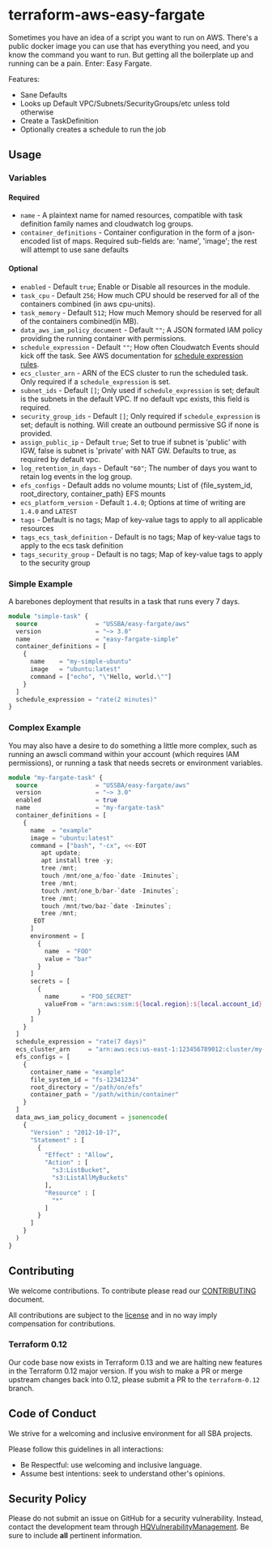 # terraform-aws-easy-fargate

Sometimes you have an idea of a script you want to run on AWS. There's a public docker image you can use that has everything you need, and you know the command you want to run. But getting all the boilerplate up and running can be a pain. Enter: Easy Fargate.

Features:

* Sane Defaults
* Looks up Default VPC/Subnets/SecurityGroups/etc unless told otherwise
* Create a TaskDefinition
* Optionally creates a schedule to run the job

## Usage

### Variables

#### Required

* `name` - A plaintext name for named resources, compatible with task definition family names and cloudwatch log groups.
* `container_definitions` - Container configuration in the form of a json-encoded list of maps. Required sub-fields are: 'name', 'image'; the rest will attempt to use sane defaults

#### Optional

* `enabled` - Default `true`; Enable or Disable all resources in the module.
* `task_cpu` - Default `256`; How much CPU should be reserved for all of the containers combined (in aws cpu-units).
* `task_memory` - Default `512`; How much Memory should be reserved for all of the containers combined(in MB).
* `data_aws_iam_policy_document` - Default `""`; A JSON formated IAM policy providing the running container with permissions.
* `schedule_expression` - Default `""`; How often Cloudwatch Events should kick off the task. See AWS documentation for [schedule expression rules](https://docs.aws.amazon.com/AmazonCloudWatch/latest/events/ScheduledEvents.html).
* `ecs_cluster_arn` - ARN of the ECS cluster to run the scheduled task. Only required if a `schedule_expression` is set.
* `subnet_ids` - Default `[]`; Only used if `schedule_expression` is set; default is the subnets in the default VPC. If no default vpc exists, this field is required.
* `security_group_ids` - Default `[]`; Only required if `schedule_expression` is set; default is nothing. Will create an outbound permissive SG if none is provided.
* `assign_public_ip` - Default `true`; Set to true if subnet is 'public' with IGW, false is subnet is 'private' with NAT GW. Defaults to true, as required by default vpc.
* `log_retention_in_days` - Default `"60"`; The number of days you want to retain log events in the log group.
* `efs_configs` - Default adds no volume mounts; List of {file_system_id, root_directory, container_path} EFS mounts
* `ecs_platform_version` - Default `1.4.0`; Options at time of writing are `1.4.0` and `LATEST`
* `tags` - Default is no tags; Map of key-value tags to apply to all applicable resources
* `tags_ecs_task_definition` - Default is no tags; Map of key-value tags to apply to the ecs task definition
* `tags_security_group` - Default is no tags; Map of key-value tags to apply to the security group

### Simple Example

A barebones deployment that results in a task that runs every 7 days.

```terraform
module "simple-task" {
  source                = "USSBA/easy-fargate/aws"
  version               = "~> 3.0"
  name                  = "easy-fargate-simple"
  container_definitions = [
    {
      name    = "my-simple-ubuntu"
      image   = "ubuntu:latest"
      command = ["echo", "\"Hello, world.\""]
    }
  ]
  schedule_expression = "rate(2 minutes)"
}
```

### Complex Example

You may also have a desire to do something a little more complex, such as running an awscli command within your account (which requires IAM permissions), or running a task that needs secrets or environment variables.

```terraform
module "my-fargate-task" {
  source                = "USSBA/easy-fargate/aws"
  version               = "~> 3.0"
  enabled               = true
  name                  = "my-fargate-task"
  container_definitions = [
    {
      name  = "example"
      image = "ubuntu:latest"
      command = ["bash", "-cx", <<-EOT
         apt update;
         apt install tree -y;
         tree /mnt;
         touch /mnt/one_a/foo-`date -Iminutes`;
         tree /mnt;
         touch /mnt/one_b/bar-`date -Iminutes`;
         tree /mnt;
         touch /mnt/two/baz-`date -Iminutes`;
         tree /mnt;
       EOT
      ]
      environment = [
        {
          name  = "FOO"
          value = "bar"
        }
      ]
      secrets = [
        {
          name      = "FOO_SECRET"
          valueFrom = "arn:aws:ssm:${local.region}:${local.account_id}:parameter/foo_secret"
        }
      ]
    }
  ]
  schedule_expression = "rate(7 days)"
  ecs_cluster_arn     = "arn:aws:ecs:us-east-1:123456789012:cluster/my-ecs-cluster"
  efs_configs = [
    {
      container_name = "example"
      file_system_id = "fs-12341234"
      root_directory = "/path/on/efs"
      container_path = "/path/within/container"
    }
  ]
  data_aws_iam_policy_document = jsonencode(
    {
      "Version" : "2012-10-17",
      "Statement" : [
        {
          "Effect" : "Allow",
          "Action" : [
            "s3:ListBucket",
            "s3:ListAllMyBuckets"
          ],
          "Resource" : [
            "*"
          ]
        }
      ]
    }
  )
}
```

## Contributing

We welcome contributions.
To contribute please read our [CONTRIBUTING](CONTRIBUTING.md) document.

All contributions are subject to the [license](LICENSE.md) and in no way imply compensation for contributions.

### Terraform 0.12

Our code base now exists in Terraform 0.13 and we are halting new features in the Terraform 0.12 major version.  If you wish to make a PR or merge upstream changes back into 0.12, please submit a PR to the `terraform-0.12` branch.

## Code of Conduct

We strive for a welcoming and inclusive environment for all SBA projects.

Please follow this guidelines in all interactions:

* Be Respectful: use welcoming and inclusive language.
* Assume best intentions: seek to understand other's opinions.

## Security Policy

Please do not submit an issue on GitHub for a security vulnerability.
Instead, contact the development team through [HQVulnerabilityManagement](mailto:HQVulnerabilityManagement@sba.gov).
Be sure to include **all** pertinent information.
